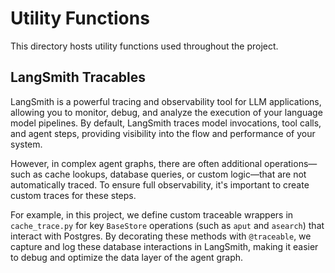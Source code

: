 # Utility Functions
This directory hosts utility functions used throughout the project.

## LangSmith Tracables
LangSmith is a powerful tracing and observability tool for LLM applications, allowing you to monitor, debug, and analyze the execution of your language model pipelines. By default, LangSmith traces model invocations, tool calls, and agent steps, providing visibility into the flow and performance of your system.

However, in complex agent graphs, there are often additional operations—such as cache lookups, database queries, or custom logic—that are not automatically traced. To ensure full observability, it's important to create custom traces for these steps.

For example, in this project, we define custom traceable wrappers in `cache_trace.py` for key `BaseStore` operations (such as `aput` and `asearch`) that interact with Postgres. By decorating these methods with `@traceable`, we capture and log these database interactions in LangSmith, making it easier to debug and optimize the data layer of the agent graph.
